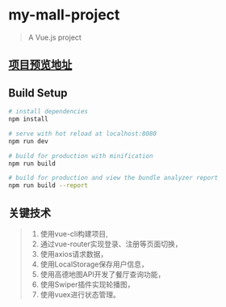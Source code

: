 # my-mall-project

> A Vue.js project
## [项目预览地址](https://awaity.github.io/my-mall-project/)
## Build Setup

``` bash
# install dependencies
npm install

# serve with hot reload at localhost:8080
npm run dev

# build for production with minification
npm run build

# build for production and view the bundle analyzer report
npm run build --report
```
## 关键技术
> 1. 使用vue-cli构建项目,
> 2. 通过vue-router实现登录、注册等页面切换，
> 3. 使用axios请求数据，
> 4. 使用LocalStorage保存用户信息，
> 5. 使用高德地图API开发了餐厅查询功能，
> 6. 使用Swiper插件实现轮播图，
> 7. 使用vuex进行状态管理。
